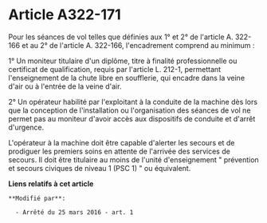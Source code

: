 # Article A322-171

Pour les séances de vol telles que définies aux 1° et 2° de l'article A. 322-166 et au 2° de l'article A. 322-166,
l'encadrement comprend au minimum : 

1° Un moniteur titulaire d'un diplôme, titre à finalité professionnelle ou certificat de qualification, requis par l'article
L. 212-1, permettant l'enseignement de la chute libre en soufflerie, qui encadre dans la veine d'air ou à l'entrée de la
veine d'air. 

2° Un opérateur habilité par l'exploitant à la conduite de la machine dès lors que la conception de l'installation ou
l'organisation des séances de vol ne permet pas au moniteur d'avoir accès aux dispositifs de conduite et d'arrêt d'urgence. 

L'opérateur à la machine doit être capable d'alerter les secours et de prodiguer les premiers soins en attente de l'arrivée
des services de secours. Il doit être titulaire au moins de l'unité d'enseignement " prévention et secours civiques de niveau
1 (PSC 1) " ou équivalent.

**Liens relatifs à cet article**

	**Modifié par**:

	  - Arrêté du 25 mars 2016 - art. 1
